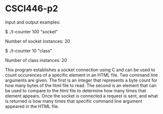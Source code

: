 # CSCI446-p2
Input and output examples:

$ ./t-counter 100 "socket"

Number of socket instances: 20

$ ./t-counter 10 "class"

Number of class instances: 20

This program establishes a socket connection using C and can be used to count occurences of a specific element in an HTML file. Two command line arguments are given. The first is an integer that represents a byte count for how many bytes of the html file to read. The second is an element that can be used to compare to the html file to determine how many times that element appears. Once the socket is connected a request is sent, and what is returned is how many times that specific command line argument appeared in the HTML file.
